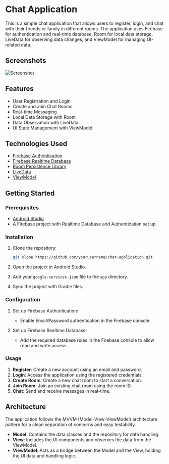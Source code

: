 # Chat Application

This is a simple chat application that allows users to register, login, and chat with their friends or family in different rooms. The application uses Firebase for authentication and real-time database, Room for local data storage, LiveData for observing data changes, and ViewModel for managing UI-related data.

## Screenshots

<img src="screenshot.png" alt="Screenshot">

## Features

- User Registration and Login
- Create and Join Chat Rooms
- Real-time Messaging
- Local Data Storage with Room
- Data Observation with LiveData
- UI State Management with ViewModel

## Technologies Used

- [Firebase Authentication](https://firebase.google.com/docs/auth)
- [Firebase Realtime Database](https://firebase.google.com/docs/database)
- [Room Persistence Library](https://developer.android.com/training/data-storage/room)
- [LiveData](https://developer.android.com/topic/libraries/architecture/livedata)
- [ViewModel](https://developer.android.com/topic/libraries/architecture/viewmodel)

## Getting Started

### Prerequisites

- [Android Studio](https://developer.android.com/studio)
- A Firebase project with Realtime Database and Authentication set up

### Installation

1. Clone the repository:
    ```sh
    git clone https://github.com/yourusername/chat-application.git
    ```
2. Open the project in Android Studio.

3. Add your `google-services.json` file to the `app` directory.

4. Sync the project with Gradle files.

### Configuration

1. Set up Firebase Authentication:
    - Enable Email/Password authentication in the Firebase console.

2. Set up Firebase Realtime Database:
    - Add the required database rules in the Firebase console to allow read and write access.

### Usage

1. **Register**: Create a new account using an email and password.
2. **Login**: Access the application using the registered credentials.
3. **Create Room**: Create a new chat room to start a conversation.
4. **Join Room**: Join an existing chat room using the room ID.
5. **Chat**: Send and receive messages in real-time.

## Architecture

The application follows the MVVM (Model-View-ViewModel) architecture pattern for a clean separation of concerns and easy testability.

- **Model**: Contains the data classes and the repository for data handling.
- **View**: Includes the UI components and observes the data from the ViewModel.
- **ViewModel**: Acts as a bridge between the Model and the View, holding the UI data and handling logic.


